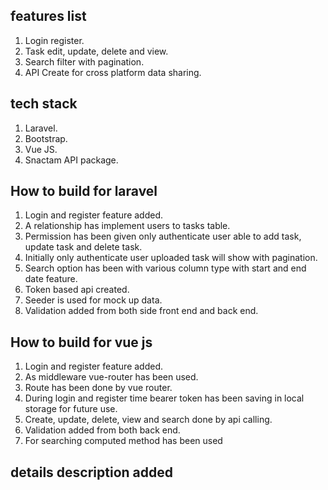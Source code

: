 ## features list
1. Login register.
2. Task edit, update, delete and view.
3. Search filter with pagination.
4. API Create for cross platform data sharing.

## tech stack
1. Laravel.
2. Bootstrap.
3. Vue JS.
4. Snactam API package.

## How to build for laravel
1. Login and register feature added.
2. A relationship has implement users to tasks table.
3. Permission has been given only authenticate user able to add task, update task and delete task.
4. Initially only authenticate user uploaded task will show with pagination.
5. Search option has been with various column type with start and end date feature.
6. Token based api created.
7. Seeder is used for mock up data.
8. Validation added from both side front end and back end.

## How to build for vue js
1. Login and register feature added.
2. As middleware vue-router has been used.
3. Route has been done by vue router.
4. During login and register time bearer token has been saving in local storage for future use.
5. Create, update, delete, view and search done by api calling.
6. Validation added from both back end.
7. For searching computed method has been used



## details description added
